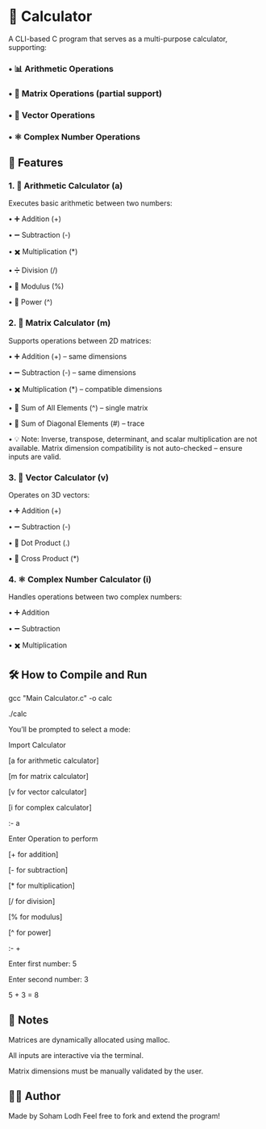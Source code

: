 # 🧮 Calculator
A CLI-based C program that serves as a multi-purpose calculator, supporting:

### • 📊 Arithmetic Operations

### • 🔢 Matrix Operations (partial support)

### • 🧭 Vector Operations

### • ⚛️ Complex Number Operations

## 🚀 Features
### 1. 🔢 Arithmetic Calculator (a)
Executes basic arithmetic between two numbers:

• ➕ Addition (+)

• ➖ Subtraction (-)

• ✖️ Multiplication (*)

• ➗ Division (/)

• 🧮 Modulus (%)

• 🔺 Power (^)

### 2. 🧮 Matrix Calculator (m)
Supports operations between 2D matrices:

• ➕ Addition (+) – same dimensions

• ➖ Subtraction (-) – same dimensions

• ✖️ Multiplication (*) – compatible dimensions

• 🔢 Sum of All Elements (^) – single matrix

• 🔷 Sum of Diagonal Elements (#) – trace

• 💡 Note:
Inverse, transpose, determinant, and scalar multiplication are not available.
Matrix dimension compatibility is not auto-checked – ensure inputs are valid.

### 3. 🧭 Vector Calculator (v)
Operates on 3D vectors:

• ➕ Addition (+)

• ➖ Subtraction (-)

• 🔘 Dot Product (.)

• 🔄 Cross Product (*)

### 4. ⚛️ Complex Number Calculator (i)
Handles operations between two complex numbers:

• ➕ Addition

• ➖ Subtraction

• ✖️ Multiplication

## 🛠️ How to Compile and Run

gcc "Main Calculator.c" -o calc

./calc


You’ll be prompted to select a mode:


Import Calculator

[a for arithmetic calculator]

[m for matrix calculator]

[v for vector calculator]

[i for complex calculator]

:- a

Enter Operation to perform

[+ for addition]

[- for subtraction]

[* for multiplication]

[/ for division]

[% for modulus]

[^ for power]

:- +

Enter first number: 5

Enter second number: 3

5 + 3 = 8

## 📌 Notes
Matrices are dynamically allocated using malloc.

All inputs are interactive via the terminal.

Matrix dimensions must be manually validated by the user.

## 👨‍💻 Author
Made by Soham Lodh
Feel free to fork and extend the program!

